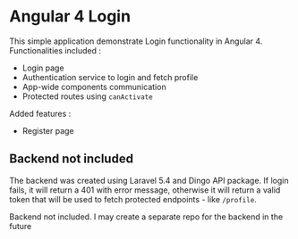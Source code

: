# Angular 4 Login

This simple application demonstrate Login functionality in Angular 4. Functionalities included :

* Login page
* Authentication service to login and fetch profile
* App-wide components communication
* Protected routes using `canActivate`

Added features :

* Register page

## Backend not included

The backend was created using Laravel 5.4 and Dingo API package. If login fails, it will return a 401 with error message, otherwise it will return a valid token that will be used to fetch protected endpoints - like `/profile`.

Backend not included. I may create a separate repo for the backend in the future